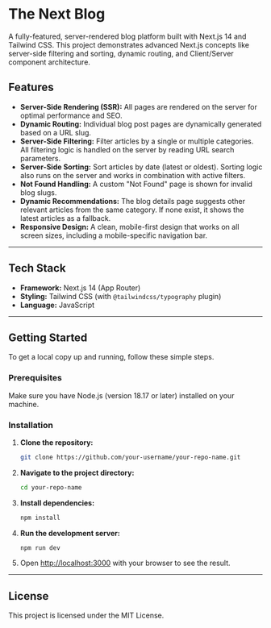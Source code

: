 # The Next Blog

A fully-featured, server-rendered blog platform built with Next.js 14 and Tailwind CSS. This project demonstrates advanced Next.js concepts like server-side filtering and sorting, dynamic routing, and Client/Server component architecture.

## Features

  - **Server-Side Rendering (SSR):** All pages are rendered on the server for optimal performance and SEO.
  - **Dynamic Routing:** Individual blog post pages are dynamically generated based on a URL slug.
  - **Server-Side Filtering:** Filter articles by a single or multiple categories. All filtering logic is handled on the server by reading URL search parameters.
  - **Server-Side Sorting:** Sort articles by date (latest or oldest). Sorting logic also runs on the server and works in combination with active filters.
  - **Not Found Handling:** A custom "Not Found" page is shown for invalid blog slugs.
  - **Dynamic Recommendations:** The blog details page suggests other relevant articles from the same category. If none exist, it shows the latest articles as a fallback.
  - **Responsive Design:** A clean, mobile-first design that works on all screen sizes, including a mobile-specific navigation bar.

-----

## Tech Stack

  - **Framework:** Next.js 14 (App Router)
  - **Styling:** Tailwind CSS (with `@tailwindcss/typography` plugin)
  - **Language:** JavaScript

-----

## Getting Started

To get a local copy up and running, follow these simple steps.

### Prerequisites

Make sure you have Node.js (version 18.17 or later) installed on your machine.

### Installation

1.  **Clone the repository:**
    ```bash
    git clone https://github.com/your-username/your-repo-name.git
    ```
2.  **Navigate to the project directory:**
    ```bash
    cd your-repo-name
    ```
3.  **Install dependencies:**
    ```bash
    npm install
    ```
4.  **Run the development server:**
    ```bash
    npm run dev
    ```
5.  Open [http://localhost:3000](https://www.google.com/search?q=http://localhost:3000) with your browser to see the result.

-----

## License

This project is licensed under the MIT License.